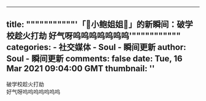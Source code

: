 
---
title: """""""""""'「🎈小鲍姐姐🎈」的新瞬间：破学校趁火打劫
好气呀呜呜呜呜呜呜呜'"""""""""""
categories: 
    - 社交媒体
    - Soul - 瞬间更新
author: Soul - 瞬间更新
comments: false
date: Tue, 16 Mar 2021 09:04:00 GMT
thumbnail: ''
---

<div>   
破学校趁火打劫<br>好气呀呜呜呜呜呜呜呜  
</div>
            